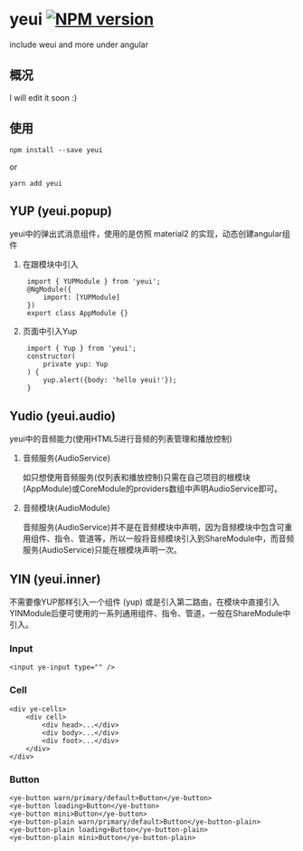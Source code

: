 # yeui [![NPM version][npm-image]][npm-url]
include weui and more under angular

## 概况
I will edit it soon :)

## 使用
```
npm install --save yeui
```
or
```
yarn add yeui
```
## YUP (yeui.popup)
yeui中的弹出式消息组件，使用的是仿照 material2 的实现，动态创建angular组件
1. 在跟模块中引入

        import { YUPModule } from 'yeui';
        @NgModule({
            import: [YUPModule]
        })
        export class AppModule {}
2. 页面中引入Yup

        import { Yup } from 'yeui';
        constructor(
            private yup: Yup
        ) {
            yup.alert({body: 'hello yeui!'});
        }

## Yudio (yeui.audio)
yeui中的音频能力(使用HTML5进行音频的列表管理和播放控制)
1. 音频服务(AudioService)

    如只想使用音频服务(仅列表和播放控制)只需在自己项目的根模块(AppModule)或CoreModule的providers数组中声明AudioService即可。
2. 音频模块(AudioModule)

    音频服务(AudioService)并不是在音频模块中声明，因为音频模块中包含可重用组件、指令、管道等，所以一般将音频模块引入到ShareModule中，而音频服务(AudioService)只能在根模块声明一次。

## YIN (yeui.inner)
不需要像YUP那样引入一个组件 (yup) 或是引入第二路由，在模块中直接引入YINModule后便可使用的一系列通用组件、指令、管道，一般在ShareModule中引入。

### Input
```
<input ye-input type="" />
```

### Cell
```
<div ye-cells>
    <div cell>
        <div head>...</div>
        <div body>...</div>
        <div foot>...</div>
    </div>
</div>
```

### Button
```
<ye-button warn/primary/default>Button</ye-button>
<ye-button loading>Button</ye-button>
<ye-button mini>Button</ye-button>
<ye-button-plain warn/primary/default>Button</ye-button-plain>
<ye-button-plain loading>Button</ye-button-plain>
<ye-button-plain mini>Button</ye-button-plain>
```

[npm-image]: https://badge.fury.io/js/yeui.svg
[npm-url]: https://npmjs.org/package/yeui
